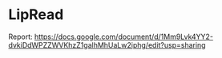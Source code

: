 # LipRead

Report:
https://docs.google.com/document/d/1Mm9Lvk4YY2-dvkiDdWPZZWVKhzZ1galhMhUaLw2iphg/edit?usp=sharing
